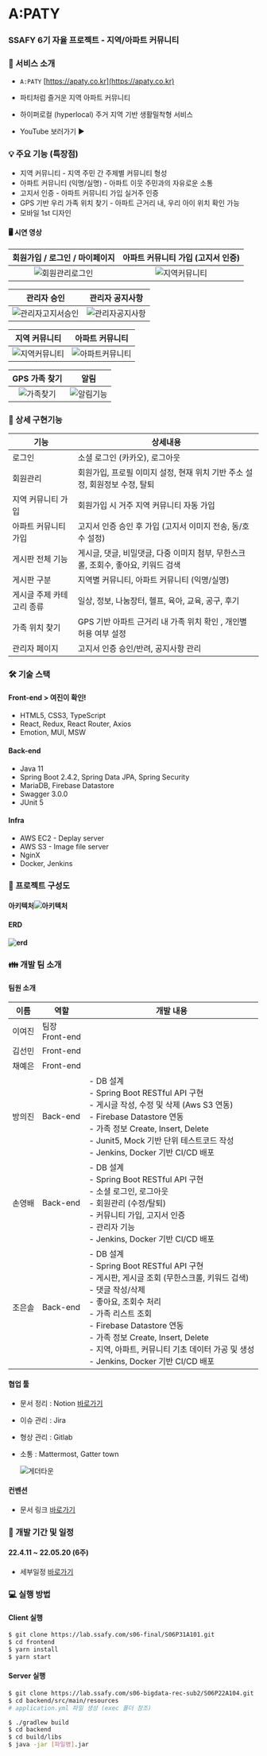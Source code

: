 


# A:PATY 

### SSAFY 6기 자율 프로젝트 - 지역/아파트 커뮤니티 
  
  
  
### 💁 서비스 소개

- ``A:PATY``  [https://apaty.co.kr](https://apaty.co.kr)

- 파티처럼 즐거운 지역 아파트 커뮤니티
- 하이퍼로컬 (hyperlocal)  주거 지역 기반 생활밀착형 서비스

- YouTube 보러가기 ▶
  
  
  
### 💡 주요 기능 (특장점)

- 지역 커뮤니티  -  지역 주민 간 주제별 커뮤니티 형성
- 아파트 커뮤니티 (익명/실명)  -  아파트 이웃 주민과의 자유로운 소통
- 고지서 인증  -  아파트 커뮤니티 가입 실거주 인증
- GPS 기반 우리 가족 위치 찾기  -  아파트 근거리 내, 우리 아이 위치 확인 가능
- 모바일 1st 디자인 
  
  
  
#### :desktop_computer:  시연 영상

|                회원가입 / 로그인 / 마이페이지                |              아파트 커뮤니티 가입 (고지서 인증)              |
| :----------------------------------------------------------: | :----------------------------------------------------------: |
| ![회원관리로그인](https://user-images.githubusercontent.com/12628688/169336165-b3a4d472-add0-4786-955b-5e5edbe45ecc.gif) | ![지역커뮤니티](https://user-images.githubusercontent.com/12628688/169334781-9d938ead-52c5-4891-9a44-a99e577430db.gif) |




|                         관리자 승인                          |                       관리자 공지사항                        |
| :----------------------------------------------------------: | :----------------------------------------------------------: |
| ![관리자고지서승인](https://user-images.githubusercontent.com/12628688/169324761-7b550ca1-a641-4310-9fb2-090e98ad900f.gif) | ![관리자공지사항](https://user-images.githubusercontent.com/12628688/169324816-a40e36ae-d678-428a-a0e6-11d659558efd.gif) |



|                        지역 커뮤니티                         |                       아파트 커뮤니티                        |
| :----------------------------------------------------------: | :----------------------------------------------------------: |
| ![지역커뮤니티](https://user-images.githubusercontent.com/12628688/169355213-8c12f4fc-0741-4850-9d10-015aef0dfe0b.gif) | ![아파트커뮤니티](https://user-images.githubusercontent.com/12628688/169337868-622bba79-d02e-4228-990c-d8685ebecce6.gif) |



|                        GPS 가족 찾기                         |                             알림                             |
| :----------------------------------------------------------: | :----------------------------------------------------------: |
| ![가족찾기](https://user-images.githubusercontent.com/12628688/169323995-80443b76-eced-491d-b7a5-7c23aafc46ae.gif) | ![알림기능](https://user-images.githubusercontent.com/12628688/169357652-040aca20-6d66-4718-bce0-75064aa75293.gif) |

  
   
  
### 🎈 상세 구현기능

| 기능                      | 상세내용                                                     |
| ------------------------- | ------------------------------------------------------------ |
| 로그인                    | 소셜 로그인 (카카오), 로그아웃                               |
| 회원관리                  | 회원가입, 프로필 이미지 설정, 현재 위치 기반 주소 설정, 회원정보 수정, 탈퇴 |
| 지역 커뮤니티 가입        | 회원가입 시 거주 지역 커뮤니티 자동 가입                     |
| 아파트 커뮤니티 가입      | 고지서 인증 승인 후 가입 (고지서 이미지 전송, 동/호수 설정)  |
| 게시판 전체 기능          | 게시글, 댓글, 비밀댓글, 다중 이미지 첨부, 무한스크롤, 조회수, 좋아요, 키워드 검색 |
| 게시판 구분               | 지역별 커뮤니티, 아파트 커뮤니티 (익명/실명)                 |
| 게시글 주제 카테고리 종류 | 일상, 정보, 나눔장터, 헬프, 육아, 교육, 공구, 후기           |
| 가족 위치 찾기            | GPS 기반 아파트 근거리 내 가족 위치 확인 , 개인별 허용 여부 설정 |
| 관리자 페이지             | 고지서 인증 승인/반려, 공지사항 관리                         |

  
  
  

### 🛠 기술 스택
  
#### Front-end > 여진이 확인!

- HTML5, CSS3, TypeScript
- React, Redux, React Router, Axios
- Emotion, MUI, MSW
  
#### Back-end

- Java 11
- Spring Boot 2.4.2, Spring Data JPA, Spring Security
- MariaDB, Firebase Datastore
- Swagger 3.0.0
- JUnit 5
  
#### Infra

- AWS EC2 - Deplay server
- AWS S3  - Image file server
- NginX
- Docker, Jenkins

  
    
  
### 📂 프로젝트 구성도

#### 아키텍처![아키텍처](https://user-images.githubusercontent.com/12628688/169325492-a69b07d3-824b-46eb-8e9f-85164d22ae5f.JPG)

#### ERD

#### ![erd](https://user-images.githubusercontent.com/12628688/169325785-5d6bc3e3-b72f-4c41-8079-8627813e52c9.JPG)

  
  
### 👪 개발 팀 소개
  
#### 팀원 소개

| 이름   | 역할                | 개발 내용                                                    |
| ------ | ------------------- | ------------------------------------------------------------ |
| 이여진 | 팀장<br />Front-end |                                                              |
| 김선민 | Front-end           |                                                              |
| 채예은 | Front-end           |                                                              |
| 방의진 | Back-end            | - DB 설계<br/>- Spring Boot RESTful API 구현<br/>		- 게시글 작성, 수정 및 삭제 (Aws S3 연동)<br/>- Firebase Datastore 연동<br/>        - 가족 정보 Create, Insert, Delete<br/>- Junit5, Mock 기반 단위 테스트코드 작성<br/>- Jenkins, Docker 기반 CI/CD 배포 |
| 손영배 | Back-end            | - DB 설계<br/>- Spring Boot RESTful API 구현<br/>		- 소셜 로그인, 로그아웃<br/>		- 회원관리 (수정/탈퇴)<br/>		- 커뮤니티 가입, 고지서 인증<br/>		- 관리자 기능<br/>- Jenkins, Docker 기반 CI/CD 배포 |
| 조은솔 | Back-end            | - DB 설계<br/>- Spring Boot RESTful API 구현<br/>		- 게시판, 게시글 조회 (무한스크롤, 키워드 검색)<br/>		- 댓글 작성/삭제<br/>		- 좋아요, 조회수 처리<br/>		- 가족 리스트 조회<br/>- Firebase Datastore 연동<br/>		- 가족 정보 Create, Insert, Delete<br/>- 지역, 아파트, 커뮤니티 기초 데이터 가공 및 생성<br/>- Jenkins, Docker 기반 CI/CD 배포 |

  
  
#### 협업 툴

- 문서 정리 : Notion  [바로가기](https://www.notion.so/27bd1dcf1319422481c0f2b3b1562ecb)

- 이슈 관리 : Jira

- 형상 관리 : Gitlab

- 소통 : Mattermost, Gatter town

  ![게더타운](https://user-images.githubusercontent.com/12628688/169325187-430004a5-6c15-4a58-bf64-8315e0fde128.gif)

   
#### 컨벤션 

- 문서 링크   [바로가기](https://www.notion.so/Convention-61d6404cc0d0424296e57cec6def1b87)

  
  
### 📅 개발 기간 및 일정

####   22.4.11 ~ 22.05.20 (6주)

- 세부일정   [바로가기](https://www.notion.so/cbc32e6dd51d4db1aa65e1b4b4e5e110)

  
  
  

### 💻 실행 방법
  
#### Client 실행

```bash
$ git clone https://lab.ssafy.com/s06-final/S06P31A101.git
$ cd frontend
$ yarn install
$ yarn start
```
  
#### Server 실행
  
```bash
$ git clone https://lab.ssafy.com/s06-bigdata-rec-sub2/S06P22A104.git
$ cd backend/src/main/resources
# application.yml 파일 생성 (exec 폴더 참조)

$ ./gradlew build
$ cd backend
$ cd build/libs
$ java -jar [파일명].jar
```
  
